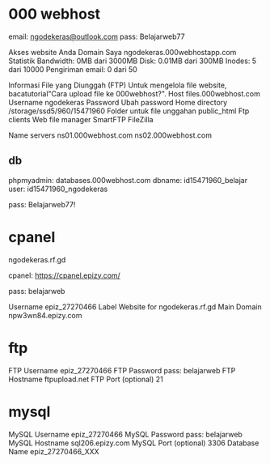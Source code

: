 # 000 webhost
email: ngodekeras@outlook.com
pass: Belajarweb77


Akses website Anda
Domain Saya 
ngodekeras.000webhostapp.com
Statistik   Bandwidth: 0MB dari 3000MB
Disk: 0.01MB dari 300MB
Inodes: 5 dari 10000
Pengiriman email: 0 dari 50

Informasi File yang Diunggah (FTP)
Untuk mengelola file website, bacatutorial"Cara upload file ke 000webhost?".
Host    files.000webhost.com
Username    ngodekeras
Password    Ubah password
Home directory  /storage/ssd5/960/15471960
Folder untuk file unggahan  public_html
Ftp clients Web file manager
SmartFTP
FileZilla

Name servers
ns01.000webhost.com
ns02.000webhost.com

## db
phpmyadmin: databases.000webhost.com
dbname: id15471960_belajar 
user: id15471960_ngodekeras

pass: Belajarweb77!






# cpanel

ngodekeras.rf.gd

cpanel: https://cpanel.epizy.com/

pass: belajarweb


Username    epiz_27270466
Label   Website for ngodekeras.rf.gd
Main Domain npw3wn84.epizy.com


# ftp

FTP Username    epiz_27270466
FTP Password
pass: belajarweb
FTP Hostname    ftpupload.net
FTP Port (optional) 21


# mysql

MySQL Username  epiz_27270466
MySQL Password
pass: belajarweb
MySQL Hostname  sql206.epizy.com
MySQL Port (optional)   3306
Database Name   epiz_27270466_XXX